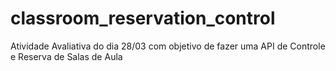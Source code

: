 # classroom_reservation_control
Atividade Avaliativa do dia 28/03 com objetivo de fazer uma API de Controle e Reserva de Salas de Aula
